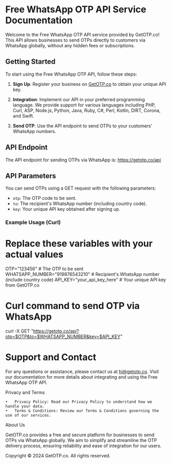 # Free WhatsApp OTP API Service Documentation

Welcome to the Free WhatsApp OTP API service provided by GetOTP.co! This API allows businesses to send OTPs directly to customers via WhatsApp globally, without any hidden fees or subscriptions.

## Getting Started

To start using the Free WhatsApp OTP API, follow these steps:

1. **Sign Up**: Register your business on [GetOTP.co](https://getotp.co) to obtain your unique API key.

2. **Integration**: Implement our API in your preferred programming language. We provide support for various languages including PHP, Curl, ASP, Node.js, Python, Java, Ruby, C#, Perl, Kotlin, DIRT, Corona, and Swift.

3. **Send OTP**: Use the API endpoint to send OTPs to your customers' WhatsApp numbers.

## API Endpoint

The API endpoint for sending OTPs via WhatsApp is: https://getotp.co/api
## API Parameters

You can send OTPs using a GET request with the following parameters:

- `otp`: The OTP code to be sent.
- `to`: The recipient's WhatsApp number (including country code).
- `key`: Your unique API key obtained after signing up.

### Example Usage (Curl)


# Replace these variables with your actual values
OTP="123456"                      # The OTP to be sent
WHATSAPP_NUMBER="919876543210"    # Recipient's WhatsApp number (include country code)
API_KEY="your_api_key_here"       # Your unique API key from GetOTP.co

# Curl command to send OTP via WhatsApp
curl -X GET "https://getotp.co/api?otp=$OTP&to=$WHATSAPP_NUMBER&key=$API_KEY"

# Support and Contact

For any questions or assistance, please contact us at hi@getotp.co. Visit our documentation for more details about integrating and using the Free WhatsApp OTP API.

Privacy and Terms

	•	Privacy Policy: Read our Privacy Policy to understand how we handle your data.
	•	Terms & Conditions: Review our Terms & Conditions governing the use of our services.

About Us

GetOTP.co provides a free and secure platform for businesses to send OTPs via WhatsApp globally. We aim to simplify and streamline the OTP delivery process, ensuring reliability and ease of integration for our users.

Copyright © 2024 GetOTP.co. All rights reserved.
